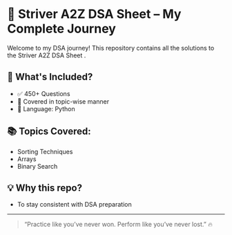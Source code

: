 # 🚀 Striver A2Z DSA Sheet – My Complete Journey

Welcome to my DSA journey! This repository contains all the solutions to the Striver A2Z DSA Sheet .

## 📌 What's Included?
- ✅ 450+ Questions
- 🔄 Covered in topic-wise manner
- 📂 Language: Python 

## 📚 Topics Covered:
- Sorting Techniques
- Arrays
- Binary Search


## 💡 Why this repo?
- To stay consistent with DSA preparation

---

> “Practice like you’ve never won. Perform like you’ve never lost.” 🔥

